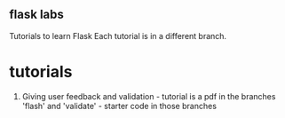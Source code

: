 ## flask labs
Tutorials to learn Flask
Each tutorial is in a different branch. 

# tutorials

1. Giving user feedback and validation - tutorial is a pdf in the branches 'flash' and 'validate' - starter code in those branches
